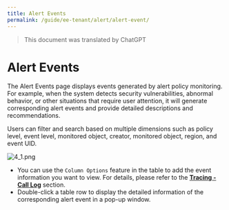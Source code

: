 ```yaml
---
title: Alert Events
permalink: /guide/ee-tenant/alert/alert-event/
---
```


> This document was translated by ChatGPT

# Alert Events

The Alert Events page displays events generated by alert policy monitoring. For example, when the system detects security vulnerabilities, abnormal behavior, or other situations that require user attention, it will generate corresponding alert events and provide detailed descriptions and recommendations.

Users can filter and search based on multiple dimensions such as policy level, event level, monitored object, creator, monitored object, region, and event UID.

![4_1.png](https://yunshan-guangzhou.oss-cn-beijing.aliyuncs.com/pub/pic/20230921650bf3357d79c.png)

- You can use the `Column Options` feature in the table to add the event information you want to view. For details, please refer to the **[Tracing - Call Log](../tracing/call-log/)** section.  
- Double-click a table row to display the detailed information of the corresponding alert event in a pop-up window.